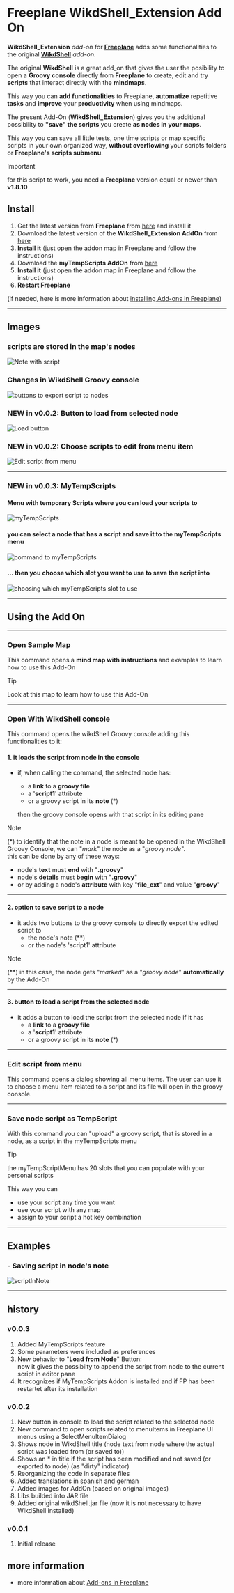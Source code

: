 # Freeplane WikdShell_Extension Add On

**WikdShell_Extension** *add-on* for **[Freeplane](https://www.freeplane.org/)** adds some functionalities to the original **[WikdShell](https://www.freeplane.org/wiki/index.php/Add-ons_(install)#wikdShell)** *add-on*.

The original **WikdShell** is a great add_on that gives the user the posibility to open a **Groovy console** directly from **Freeplane** to create, edit and try **scripts** that interact directly with the **mindmaps**.

This way you can **add functionalities** to Freeplane, **automatize** repetitive **tasks** and **improve** your **productivity** when using mindmaps.

The present Add-On (**WikdShell_Extension**) gives you the additional possibility to **"save" the scripts** you create **as nodes in your maps**.

This way you can save all little tests, one time scripts or map specific scripts in your own organized way, **without overflowing** your scripts folders or **Freeplane's scripts submenu**.

> [!IMPORTANT]
> for this script to work, you need a **Freeplane** version equal or newer than **v1.8.10**

## Install

1. Get the latest version from **Freeplane** from [here](https://sourceforge.net/projects/freeplane/) and install it
1. Download the latest version of the **WikdShell_Extension AddOn** from [here](https://github.com/EdoFro/Freeplane_WikdShell_Extension/releases/)
1. **Install it** (just open the addon map in Freeplane and follow the instructions)
1. Download the **myTempScripts AddOn** from [here](https://github.com/EdoFro/Freeplane_WikdShell_Extension/releases/)
1. **Install it** (just open the addon map in Freeplane and follow the instructions)
1. **Restart Freeplane**

(if needed, here is more information about [installing Add-ons in Freeplane](https://www.freeplane.org/wiki/index.php/Add-ons_(install)#Installing_an_add-on))

---

## Images

### scripts are stored in the map's nodes

![Note with script](resources/Image002.png)

### Changes in WikdShell Groovy console

![buttons to export script to nodes](resources/Image001.png)

### NEW in v0.0.2: Button to load from selected node

![Load button](resources/Image003.png)

### NEW in v0.0.2: Choose scripts to edit from menu item

![Edit script from menu](resources/Image004.png)

---

### NEW in v0.0.3: MyTempScripts

#### Menu with temporary Scripts where you can load your scripts to

![myTempScripts](resources/Image005.png)

#### you can select a node that has a script and save it to the myTempScripts menu

![command to myTempScripts](resources/Image006.png)

#### ... then you choose which slot you want to use to save the script into

![choosing which myTempScripts slot to use](resources/Image007.png)

---

## Using the Add On

---

### Open Sample Map

This command opens a **mind map with instructions** and examples to learn how to use this Add-On

> [!TIP]
> Look at this map to learn how to use this Add-On

---

### Open With WikdShell console

This command opens the wikdShell Groovy console adding this functionalities to it:

#### 1. it loads the script from node in the console

- if, when calling the command, the selected node has:
  - a **link** to a **groovy file**
  - a '**script1**' attribute
  - or a groovy script in its **note** (\*)
  
  then the groovy console opens with that script in its editing pane

> [!NOTE]
> (\*) to identify that the note in a node is meant to be opened in the WikdShell Groovy Console, we can "*mark*" the node as a "*groovy node*".  
> this can be done by any of these ways:  
>
> - node's **text** must **end** with "**.groovy**"
> - node's **details** must **begin** with "**.groovy**"
> - or by adding a node's **attribute** with key "**file_ext**" and value "**groovy**"

---

#### 2. option to save script to a node

- it adds two buttons to the groovy console to directly export the edited script to
  - the node's note (\*\*)
  - or the node's 'script1' attribute

> [!NOTE]
> (\*\*) in this case, the node gets "*marked*" as a "*groovy node*" **automatically** by the Add-On

---

#### 3. button to load a script from the selected node

- it adds a button to load the script from the selected node if it has
  - a **link** to a **groovy file**
  - a '**script1**' attribute
  - or a groovy script in its **note** (\*)

---

### Edit script from menu

This command opens a dialog showing all menu items. The user can use it to choose a menu item related to a script and its file will open in the groovy console.

---

### Save node script as TempScript

With this command you can "upload" a groovy script, that is stored in a node, as a script in the myTempScripts menu

> [!TIP]
> the myTempScriptMenu has 20 slots that you can populate with your personal scripts

This way you can

- use your script any time you want
- use your script with any map
- assign to your script a hot key combination

---

## Examples

### - Saving script in node's note

![scriptInNote](resources/scriptInNote.gif)

---

## history

### v0.0.3

1. Added MyTempScripts feature
1. Some parameters were included as preferences
1. New behavior to "**Load from Node**" Button:  
    now it gives the possibilty to append the script from node to the current script in editor pane
1. It recognizes if MyTempScripts Addon is installed and if FP has been restartet after its installation

### v0.0.2

1. New button in console to load the script related to the selected node
1. New command to open scripts related to menuItems in Freeplane UI menus using a SelectMenuItemDialog
1. Shows node in WikdShell title (node text from node where the actual script was loaded from (or saved to))
1. Shows an *  in title if the script has been modified and not saved (or exported to node) (as "dirty" indicator)
1. Reorganizing the code in separate files
1. Added translations in spanish and german
1. Added images for AddOn (based on original images)
1. Libs builded into JAR file
1. Added original wikdShell.jar file (now it is not necessary to have WikdShell installed)


### v0.0.1

1. Initial release

## more information

- more information about [Add-ons in Freeplane](https://www.freeplane.org/wiki/index.php/Add-ons_(install))
